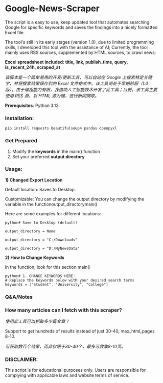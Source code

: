 # Google-News-Scraper

The script is a easy to use, keep updated tool that automates searching Google for specific keywords and saves the findings into a nicely formatted Excel file.

The tool's still in its early stages (version 1.0), due to limited programming skills, I developed this tool with the assistance of AI;
Currently, the tool mainly uses RSS sources, supplemented by HTML sources, to crawl news;

**Excel spreadsheet included: title, link, publish_time, query, is_recent_24h, scraped_at**

*该脚本是一个简单易用的开发/更新工具，可以自动在 Google 上搜索特定关键字，并将搜索结果保存到的 Excel 文件格式中。该工具尚处于早期阶段（1.0 版），由于编程能力有限，我借助人工智能技术开发了此工具；目前，该工具主要使用 RSS 源，以 HTML 源为辅，进行新闻爬取。*

**Prerequisites**: Python 3.13

### Installation:

```pip install requests beautifulsoup4 pandas openpyxl```

### Get Prepared
1. Modify the **keywords** in the main() function
2. Set your preferred **output directory**


### Usage:

**1) Changed Export Location**

Default location: Saves to Desktop.

Customizable: You can change the output directory by modifying the  variable in the  functionoutput_directorymain()

Here are some examples for different locations:
```
python# Save to Desktop (default)

output_directory = None

output_directory = "C:/Downloads"

output_directory = "D:/MyNewsData"
```

**2) How to Change Keywords**

In the  function, look for this section:main()
```
python# 1. CHANGE KEYWORDS HERE:
# Replace the keywords below with your desired search terms
keywords = ["Student", "University", "College"]
```
### Q&A/Notes

### How many articles can I fetch with this scraper? 
*使用此工具可以抓取多少篇文章？*

Support to get hundreds of results instead of just 30-40, max_html_pages 8-10.

*可获取数百个结果，而非仅限于30-40个，最多可收集8-10页。*


### **DISCLAIMER:**

This script is for educational purposes only. Users are responsible for complying with applicable laws and website terms of service.
